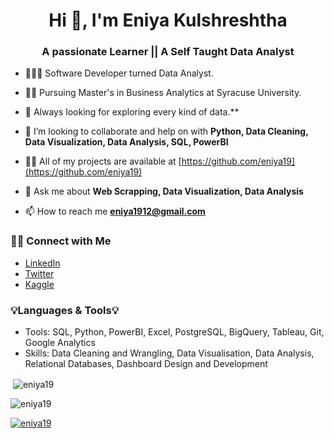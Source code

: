 <h1 align="center">Hi 👋, I'm Eniya Kulshreshtha</h1>
<h3 align="center">A passionate Learner || A Self Taught Data Analyst</h3>

- 👩🏻‍💻 Software Developer turned Data Analyst.
  
- 👩‍💻 Pursuing Master's in Business Analytics at Syracuse University.
  
- 🌱 Always looking for exploring every kind of data.**
  
- 👯 I’m looking to collaborate and help on with **Python, Data Cleaning, Data Visualization, Data Analysis, SQL, PowerBI**
  
- 👨‍💻 All of my projects are available at [https://github.com/eniya19](https://github.com/eniya19)
  
- 💬 Ask me about **Web Scrapping, Data Visualization, Data Analysis**

- 📫 How to reach me **eniya1912@gmail.com**

### 🙌🏻 Connect with Me
- [LinkedIn](https://www.linkedin.com/in/eniyakulshreshtha/)
- [Twitter](https://twitter.com/eniyakulshresh1)
- [Kaggle](https://www.kaggle.com/eniya19)


### 💡Languages & Tools💡
- Tools: SQL, Python, PowerBI, Excel, PostgreSQL, BigQuery, Tableau, Git, Google Analytics
- Skills: Data Cleaning and Wrangling, Data Visualisation, Data Analysis, Relational Databases, Dashboard Design and Development

<p>&nbsp;<img align="center" src="https://github-readme-stats.vercel.app/api?username=eniya19&show_icons=true&locale=en" alt="eniya19" /></p>

<p><img align="center" src="https://github-readme-streak-stats.herokuapp.com/?user=eniya19&" alt="eniya19" /></p>

<p align="left"> <a href="https://github.com/ryo-ma/github-profile-trophy"><img src="https://github-profile-trophy.vercel.app/?username=eniya19" alt="eniya19" /></a> </p>
